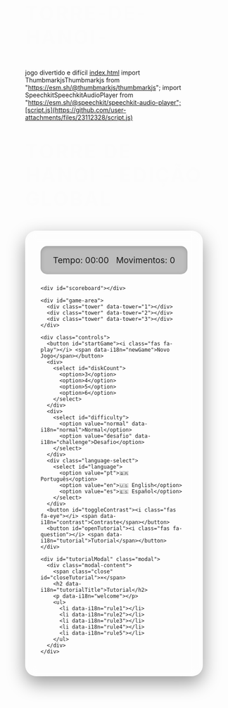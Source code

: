 # Torre-de-Hanoi-
jogo divertido e difícil 
[index.html](https://github.com/user-attachments/files/23112316/index.html)
import ThumbmarkjsThumbmarkjs from "https://esm.sh/@thumbmarkjs/thumbmarkjs";
import SpeechkitSpeechkitAudioPlayer from "https://esm.sh/@speechkit/speechkit-audio-player";[script.js](https://github.com/user-attachments/files/23112328/script.js)
<!DOCTYPE html>
<html lang="en">

  <head>
    <meta charset="UTF-8">
    <title>Torre de Hanoi</title>
    

  </head>
    
  <body>
  <!DOCTYPE html>
<html lang="pt-br">
<head>
  <meta charset="UTF-8">
  <meta name="viewport" content="width=device-width, initial-scale=1.0">
  <title>Torre de Hanoi - Edição Global</title>
  <link rel="stylesheet" href="https://cdnjs.cloudflare.com/ajax/libs/font-awesome/6.0.0/css/all.min.css">
  <link href="https://fonts.googleapis.com/css2?family=Poppins:wght@400;600;700&display=swap" rel="stylesheet">
  <style>
    * {
      margin: 0;
      padding: 0;
      box-sizing: border-box;
    }

    body {
      font-family: 'Poppins', sans-serif;
      min-height: 100vh;
      background: linear-gradient(145deg, #0f2027, #203a43, #2c5364);
      color: #fff;
      display: flex;
      flex-direction: column;
      align-items: center;
      padding: 40px 20px;
      overflow-x: hidden;
      transition: all 0.5s ease;
    }

    h1 {
      font-size: 2.8rem;
      margin-bottom: 25px;
      text-transform: uppercase;
      letter-spacing: 3px;
      text-shadow: 0 3px 15px rgba(0, 0, 0, 0.6);
      animation: fadeInTitle 1s ease-in-out;
    }

    @keyframes fadeInTitle {
      from { opacity: 0; transform: translateY(-20px); }
      to { opacity: 1; transform: translateY(0); }
    }

    .container {
      background: rgba(255, 255, 255, 0.08);
      border-radius: 25px;
      padding: 35px;
      backdrop-filter: blur(12px);
      box-shadow: 0 15px 40px rgba(0, 0, 0, 0.4);
      width: 100%;
      max-width: 950px;
      transition: transform 0.3s ease;
    }

    .stats {
      display: flex;
      justify-content: space-around;
      margin-bottom: 25px;
      font-size: 1.2rem;
      background: rgba(0, 0, 0, 0.25);
      padding: 20px;
      border-radius: 15px;
      box-shadow: inset 0 2px 10px rgba(0, 0, 0, 0.2);
    }

    #scoreboard {
      text-align: center;
      margin: 25px 0;
      font-size: 1.1rem;
      color: #a3bffa;
      font-weight: 600;
    }

    #game-area {
      display: flex;
      justify-content: space-between;
      width: 100%;
      height: 400px;
      position: relative;
      perspective: 1200px;
    }

    .tower {
      width: 30%;
      display: flex;
      flex-direction: column-reverse;
      align-items: center;
      justify-content: flex-start;
      background: linear-gradient(180deg, rgba(255, 255, 255, 0.12), transparent);
      border-radius: 15px;
      border-bottom: 15px solid #8d5524;
      position: relative;
      cursor: pointer;
      transition: transform 0.4s ease, border-bottom-color 0.4s ease;
    }

    .tower:hover {
      transform: translateY(-8px);
    }

    .tower::after {
      content: '';
      position: absolute;
      bottom: -60px;
      width: 14px;
      height: 120px;
      background: linear-gradient(#8d5524, #5d4037);
      border-radius: 8px;
      box-shadow: 0 5px 20px rgba(0, 0, 0, 0.4);
    }

    .tower.active {
      border-bottom-color: #f1c40f;
      transform: scale(1.06);
    }

    .disk {
      height: 40px;
      margin: 5px 0;
      border-radius: 30px;
      transition: all 0.5s ease;
      color: #fff;
      display: flex;
      align-items: center;
      justify-content: center;
      font-weight: 700;
      text-shadow: 0 2px 5px rgba(0, 0, 0, 0.6);
      box-shadow: 0 6px 20px rgba(0, 0, 0, 0.3);
      animation: slideIn 0.4s ease;
    }

    @keyframes slideIn {
      from { transform: translateY(-30px); opacity: 0; }
      to { transform: translateY(0); opacity: 1; }
    }

    .selected {
      transform: scale(1.2) rotate(3deg);
      box-shadow: 0 0 25px rgba(241, 196, 15, 0.9);
    }

    .controls {
      display: flex;
      flex-wrap: wrap;
      gap: 20px;
      justify-content: center;
      margin-top: 35px;
    }

    button, select {
      padding: 14px 30px;
      font-size: 1.1rem;
      border: none;
      border-radius: 50px;
      background: linear-gradient(45deg, #f1c40f, #e67e22);
      color: #fff;
      cursor: pointer;
      transition: all 0.4s ease;
      box-shadow: 0 6px 20px rgba(0, 0, 0, 0.25);
      text-transform: uppercase;
      font-weight: 700;
      position: relative;
      overflow: hidden;
    }

    button:hover, select:hover {
      transform: translateY(-4px);
      box-shadow: 0 10px 25px rgba(0, 0, 0, 0.35);
      background: linear-gradient(45deg, #f39c12, #d35400);
    }

    button::after {
      content: '';
      position: absolute;
      top: 50%;
      left: 50%;
      width: 0;
      height: 0;
      background: rgba(255, 255, 255, 0.3);
      border-radius: 50%;
      transform: translate(-50%, -50%);
      transition: width 0.6s ease, height 0.6s ease;
    }

    button:hover::after {
      width: 200%;
      height: 200%;
    }

    select {
      background: #34495e;
      appearance: none;
      padding-right: 40px;
    }

    .language-select {
      position: relative;
    }

    .language-select::after {
      content: '\f078';
      font-family: 'Font Awesome 6 Free';
      font-weight: 900;
      position: absolute;
      right: 15px;
      top: 50%;
      transform: translateY(-50%);
      color: #fff;
      pointer-events: none;
    }

    .modal {
      display: none;
      position: fixed;
      z-index: 1000;
      left: 0;
      top: 0;
      width: 100%;
      height: 100%;
      background: rgba(0, 0, 0, 0.95);
      animation: fadeIn 0.4s ease;
    }

    @keyframes fadeIn {
      from { opacity: 0; }
      to { opacity: 1; }
    }

    .modal-content {
      background: #1c2526;
      margin: 10% auto;
      padding: 35px;
      border-radius: 20px;
      width: 90%;
      max-width: 600px;
      box-shadow: 0 15px 50px rgba(0, 0, 0, 0.6);
      position: relative;
      animation: modalPop 0.4s ease;
    }

    @keyframes modalPop {
      from { transform: scale(0.9); opacity: 0; }
      to { transform: scale(1); opacity: 1; }
    }

    .close {
      position: absolute;
      top: 15px;
      right: 25px;
      font-size: 35px;
      color: #fff;
      cursor: pointer;
      transition: color 0.3s ease;
    }

    .close:hover {
      color: #f1c40f;
    }

    .high-contrast {
      background: #000;
      color: #ffeb3b;
    }

    .high-contrast button, .high-contrast select {
      background: #ffeb3b;
      color: #000;
    }

    @media (max-width: 768px) {
      h1 { font-size: 2.2rem; }
      .tower { height: 300px; }
      .disk { height: 32px; font-size: 1rem; }
      button, select { padding: 12px 25px; font-size: 1rem; }
      .stats { flex-direction: column; text-align: center; gap: 15px; }
    }
  </style>
</head>
<body>
  <h1 data-i18n="title">Torre de Hanoi - Edição Global</h1>
  <div class="container">
    <div class="stats">
      <div data-i18n="time">Tempo: <span id="time">00:00</span></div>
      <div id="timeLimitContainer" style="display:none;" data-i18n="remaining">Restante: <span id="timeRemaining">00:00</span></div>
      <div data-i18n="moves">Movimentos: <span id="moves">0</span></div>
    </div>

    <div id="scoreboard"></div>

    <div id="game-area">
      <div class="tower" data-tower="1"></div>
      <div class="tower" data-tower="2"></div>
      <div class="tower" data-tower="3"></div>
    </div>

    <div class="controls">
      <button id="startGame"><i class="fas fa-play"></i> <span data-i18n="newGame">Novo Jogo</span></button>
      <div>
        <select id="diskCount">
          <option>3</option>
          <option>4</option>
          <option>5</option>
          <option>6</option>
        </select>
      </div>
      <div>
        <select id="difficulty">
          <option value="normal" data-i18n="normal">Normal</option>
          <option value="desafio" data-i18n="challenge">Desafio</option>
        </select>
      </div>
      <div class="language-select">
        <select id="language">
          <option value="pt">🇧🇷 Português</option>
          <option value="en">🇺🇸 English</option>
          <option value="es">🇪🇸 Español</option>
        </select>
      </div>
      <button id="toggleContrast"><i class="fas fa-eye"></i> <span data-i18n="contrast">Contraste</span></button>
      <button id="openTutorial"><i class="fas fa-question"></i> <span data-i18n="tutorial">Tutorial</span></button>
    </div>

    <div id="tutorialModal" class="modal">
      <div class="modal-content">
        <span class="close" id="closeTutorial">×</span>
        <h2 data-i18n="tutorialTitle">Tutorial</h2>
        <p data-i18n="welcome"></p>
        <ul>
          <li data-i18n="rule1"></li>
          <li data-i18n="rule2"></li>
          <li data-i18n="rule3"></li>
          <li data-i18n="rule4"></li>
          <li data-i18n="rule5"></li>
        </ul>
      </div>
    </div>
  </div>

  <audio id="audioSelect" src="https://www.soundjay.com/buttons/beep-01a.mp3" preload="auto"></audio>
  <audio id="audioMove" src="https://www.soundjay.com/buttons/beep-07.mp3" preload="auto"></audio>
  <audio id="audioWin" src="https://www.soundjay.com/misc/sounds/bell-ring-01.mp3" preload="auto"></audio>

  <script>
    const translations = {
      pt: {
        title: "Torre de Hanoi - Edição Global",
        time: "Tempo:",
        remaining: "Restante:",
        moves: "Movimentos:",
        newGame: "Novo Jogo",
        normal: "Normal",
        challenge: "Desafio",
        contrast: "Contraste",
        tutorial: "Tutorial",
        tutorialTitle: "Tutorial",
        welcome: "Desafie-se na Torre de Hanoi!",
        rule1: "Mova todos os discos da torre 1 para a torre 3.",
        rule2: "Um disco maior nunca pode ficar sobre um menor.",
        rule3: "Clique para selecionar e mover discos.",
        rule4: "No modo Desafio, o tempo é seu inimigo!",
        rule5: "Movimentos ideais: 2ⁿ - 1.",
        invalidMove: "Movimento inválido!",
        perfectWin: "🎉 Vitória Perfeita!",
        win: "✅ Você venceu!",
        ideal: "ideal",
        in: "em",
        timeUp: "⏰ Tempo esgotado!"
      },
      en: {
        title: "Tower of Hanoi - Global Edition",
        time: "Time:",
        remaining: "Remaining:",
        moves: "Moves:",
        newGame: "New Game",
        normal: "Normal",
        challenge: "Challenge",
        contrast: "Contrast",
        tutorial: "Tutorial",
        tutorialTitle: "Tutorial",
        welcome: "Challenge yourself in Tower of Hanoi!",
        rule1: "Move all disks from tower 1 to tower 3.",
        rule2: "A larger disk cannot be placed on a smaller one.",
        rule3: "Click to select and move disks.",
        rule4: "In Challenge mode, time is your enemy!",
        rule5: "Ideal moves: 2ⁿ - 1.",
        invalidMove: "Invalid move!",
        perfectWin: "🎉 Perfect Victory!",
        win: "✅ You won!",
        ideal: "ideal",
        in: "in",
        timeUp: "⏰ Time's up!"
      },
      es: {
        title: "Torre de Hanói - Edición Global",
        time: "Tiempo:",
        remaining: "Restante:",
        moves: "Movimientos:",
        newGame: "Nuevo Juego",
        normal: "Normal",
        challenge: "Desafío",
        contrast: "Contraste",
        tutorial: "Tutorial",
        tutorialTitle: "Tutorial",
        welcome: "¡Desafíate en la Torre de Hanói!",
        rule1: "Mueve todos los discos de la torre 1 a la torre 3.",
        rule2: "Un disco mayor no puede estar sobre uno menor.",
        rule3: "Haz clic para seleccionar y mover discos.",
        rule4: "¡En modo Desafío, el tiempo es tu enemigo!",
        rule5: "Movimientos ideales: 2ⁿ - 1.",
        invalidMove: "¡Movimiento inválido!",
        perfectWin: "🎉 ¡Victoria Perfecta!",
        win: "✅ ¡Ganaste!",
        ideal: "ideal",
        in: "en",
        timeUp: "⏰ ¡Tiempo agotado!"
      }
    };

    let towers = [[], [], []];
    let selectedDisk = null;
    let selectedTowerIndex = null;
    let moves = 0;
    let timerInterval;
    let startTime;
    let timeLimit = 0;
    let currentDifficulty = "normal";

    function updateLanguage() {
      const lang = document.getElementById('language').value;
      document.querySelectorAll('[data-i18n]').forEach(element => {
        const key = element.getAttribute('data-i18n');
        element.innerHTML = translations[lang][key] || element.innerHTML;
        if (element.tagName === 'DIV' || element.tagName === 'SPAN') {
          element.innerHTML = `${translations[lang][key]} <span id="${key === 'time' ? 'time' : key === 'remaining' ? 'timeRemaining' : 'moves'}">${document.getElementById(key === 'time' ? 'time' : key === 'remaining' ? 'timeRemaining' : 'moves').textContent}</span>`;
        }
      });
      document.title = translations[lang].title;
    }

    function formatTime(seconds) {
      const m = Math.floor(seconds / 60);
      const s = seconds % 60;
      return `${String(m).padStart(2, '0')}:${String(s).padStart(2, '0')}`;
    }

    function updateScoreboard(diskCount, elapsedSeconds, moves) {
      const keyTime = "bestTime_" + diskCount;
      const keyMoves = "bestMoves_" + diskCount;
      let bestTime = localStorage.getItem(keyTime) || Infinity;
      let bestMoves = localStorage.getItem(keyMoves) || Infinity;
      if (elapsedSeconds < bestTime) localStorage.setItem(keyTime, elapsedSeconds);
      if (moves < bestMoves) localStorage.setItem(keyMoves, moves);
      document.getElementById('scoreboard').innerHTML = `
        Best: ${formatTime(parseInt(localStorage.getItem(keyTime)) || 0)} | ${localStorage.getItem(keyMoves) || 0} moves
      `;
    }

    function createDisks(count) {
      towers = [[], [], []];
      document.querySelectorAll('.tower').forEach(tower => {
        tower.innerHTML = '';
        tower.classList.remove('active');
      });
      const colors = ['#e74c3c', '#3498db', '#2ecc71', '#f1c40f', '#9b59b6', '#e67e22'];
      const tower1 = document.querySelector('[data-tower="1"]');
      for (let i = count; i > 0; i--) {
        const disk = document.createElement('div');
        disk.className = 'disk';
        disk.style.width = `${i * 50 + 60}px`;
        disk.style.background = `linear-gradient(45deg, ${colors[(i - 1) % colors.length]}, ${colors[i % colors.length]})`;
        disk.dataset.size = i;
        disk.textContent = i;
        tower1.appendChild(disk);
        towers[0].push(disk);
      }
    }

    function resetSelection() {
      if (selectedDisk) {
        selectedDisk.classList.remove('selected');
        const originalTower = document.querySelector(`[data-tower="${selectedTowerIndex + 1}"]`);
        originalTower.appendChild(selectedDisk);
        towers[selectedTowerIndex].push(selectedDisk);
      }
      selectedDisk = null;
      selectedTowerIndex = null;
      document.querySelectorAll('.tower').forEach(t => t.classList.remove('active'));
    }

    function handleTowerClick(towerElement, towerIndex) {
      if (selectedDisk) {
        if (towerIndex === selectedTowerIndex) {
          resetSelection();
          return;
        }
        const destinationTower = towers[towerIndex];
        const topDisk = destinationTower[destinationTower.length - 1];
        if (!topDisk || parseInt(selectedDisk.dataset.size) < parseInt(topDisk.dataset.size)) {
          destinationTower.push(selectedDisk);
          towerElement.appendChild(selectedDisk);
          moves++;
          document.getElementById('moves').textContent = moves;
          document.getElementById('audioMove').play();
          selectedDisk.classList.remove('selected');
          selectedDisk = null;
          selectedTowerIndex = null;
          document.querySelectorAll('.tower').forEach(t => t.classList.remove('active'));
          checkWin();
        } else {
          alert(translations[document.getElementById('language').value].invalidMove);
          resetSelection();
        }
      } else if (towers[towerIndex].length > 0) {
        selectedDisk = towers[towerIndex].pop();
        selectedTowerIndex = towerIndex;
        selectedDisk.classList.add('selected');
        document.getElementById('audioSelect').play();
        document.querySelector(`[data-tower="${towerIndex + 1}"]`).classList.add('active');
      }
    }

    function vibrateDevice(pattern = [100, 50, 100]) {
      if ('vibrate' in navigator) {
        navigator.vibrate(pattern); // Padrão de vibração: 100ms, pausa 50ms, 100ms
      }
    }

    function checkWin() {
      const lang = document.getElementById('language').value;
      const diskCount = parseInt(document.getElementById('diskCount').value);
      if (towers[2].length === diskCount) {
        clearInterval(timerInterval);
        const elapsedSeconds = Math.floor((new Date() - startTime) / 1000);
        const perfectMoves = Math.pow(2, diskCount) - 1;
        document.getElementById('audioWin').play();
        vibrateDevice([200, 100, 200, 100, 200]); // Vibração de vitória mais elaborada
        setTimeout(() => {
          alert(moves === perfectMoves
            ? `${translations[lang].perfectWin} ${moves} ${translations[lang].moves.toLowerCase()} ${translations[lang].in} ${formatTime(elapsedSeconds)}!`
            : `${translations[lang].win} ${moves} ${translations[lang].moves.toLowerCase()} (${perfectMoves} ${translations[lang].ideal}) ${translations[lang].in} ${formatTime(elapsedSeconds)}!`);
          updateScoreboard(diskCount, elapsedSeconds, moves);
        }, 100);
      }
    }

    function updateTimer() {
      const elapsedSeconds = Math.floor((new Date() - startTime) / 1000);
      document.getElementById('time').textContent = formatTime(elapsedSeconds);
      if (currentDifficulty === "desafio") {
        const remaining = timeLimit - elapsedSeconds;
        if (remaining <= 0) {
          clearInterval(timerInterval);
          alert(translations[document.getElementById('language').value].timeUp);
          return;
        }
        document.getElementById('timeRemaining').textContent = formatTime(remaining);
      }
    }

    document.querySelectorAll('.tower').forEach(tower => {
      tower.addEventListener('click', function() {
        const towerIndex = parseInt(this.dataset.tower) - 1;
        handleTowerClick(this, towerIndex);
      });
    });

    document.getElementById('openTutorial').addEventListener('click', () => {
      document.getElementById('tutorialModal').style.display = 'block';
    });

    document.getElementById('closeTutorial').addEventListener('click', () => {
      document.getElementById('tutorialModal').style.display = 'none';
    });

    window.addEventListener('click', (event) => {
      if (event.target === document.getElementById('tutorialModal')) {
        document.getElementById('tutorialModal').style.display = 'none';
      }
    });

    document.getElementById('toggleContrast').addEventListener('click', () => {
      document.body.classList.toggle('high-contrast');
    });

    document.getElementById('startGame').addEventListener('click', () => {
      const diskCount = parseInt(document.getElementById('diskCount').value);
      currentDifficulty = document.getElementById('difficulty').value;
      clearInterval(timerInterval);
      moves = 0;
      document.getElementById('moves').textContent = '0';
      createDisks(diskCount);
      startTime = new Date();
      timeLimit = currentDifficulty === "desafio" ? diskCount * 60 : 0;
      document.getElementById('timeLimitContainer').style.display = currentDifficulty === "desafio" ? 'block' : 'none';
      timerInterval = setInterval(updateTimer, 1000);
    });

    document.getElementById('language').addEventListener('change', updateLanguage);

    // Inicialização
    createDisks(3);
    updateLanguage();
  </script>
</body>
</html>
    <script type="module" src="./script.js"></script>

  </body>
  
</html>
